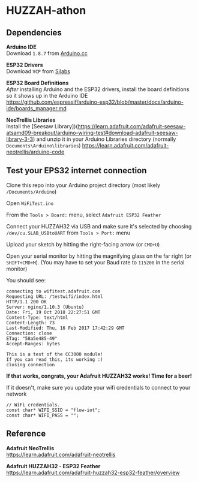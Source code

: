 # HUZZAH-athon


## Dependencies

**Arduino IDE**  
Download `1.8.7` from [Arduino.cc](https://www.arduino.cc/en/Main/Software)

**ESP32 Drivers**  
Download `VCP` from [Silabs](https://www.silabs.com/products/development-tools/software/usb-to-uart-bridge-vcp-drivers)

**ESP32 Board Definitions**  
*After* installing Arduino and the ESP32 drivers, install the board definitions so it shows up in the Arduino IDE  
https://github.com/espressif/arduino-esp32/blob/master/docs/arduino-ide/boards_manager.md

**NeoTrellis Libraries**  
Install the [Seesaw Library])(https://learn.adafruit.com/adafruit-seesaw-atsamd09-breakout/arduino-wiring-test#download-adafruit-seesaw-library-3-3) and unzip it in your Arduino Libraries directory (normally `Documents\Arduino\libraries`)
https://learn.adafruit.com/adafruit-neotrellis/arduino-code

## Test your EPS32 internet connection
Clone this repo into your Arduino project directory (most likely `/Documents/Arduino`)  

Open `WiFiTest.ino`

From the `Tools > Board:` menu, select `Adafruit ESP32 Feather`

Connect your HUZZAH32 via USB and make sure it's selected by choosing `/dev/cu.SLAB_USBtoUART` from `Tools > Port:` menu

Upload your sketch by hitting the right-facing arrow (or `CMD+U`)

Open your serial monitor by hitting the magnifying glass on the far right (or `SHIFT+CMD+M`). (You may have to set your Baud rate to `115200` in the serial monitor)


You should see:
```
connecting to wifitest.adafruit.com
Requesting URL: /testwifi/index.html
HTTP/1.1 200 OK
Server: nginx/1.10.3 (Ubuntu)
Date: Fri, 19 Oct 2018 22:27:51 GMT
Content-Type: text/html
Content-Length: 73
Last-Modified: Thu, 16 Feb 2017 17:42:29 GMT
Connection: close
ETag: "58a5e485-49"
Accept-Ranges: bytes

This is a test of the CC3000 module!
If you can read this, its working :)
closing connection
```
**If that works, congrats, your Adafruit HUZZAH32 works! Time for a beer!**

If it doesn't, make sure you update your wifi credentials to connect to your network
```
// WiFi credentials.
const char* WIFI_SSID = "flow-iot";
const char* WIFI_PASS = "";
```

## Reference
**Adafruit NeoTrellis**  
https://learn.adafruit.com/adafruit-neotrellis

**Adafruit HUZZAH32 - ESP32 Feather**  
https://learn.adafruit.com/adafruit-huzzah32-esp32-feather/overview
